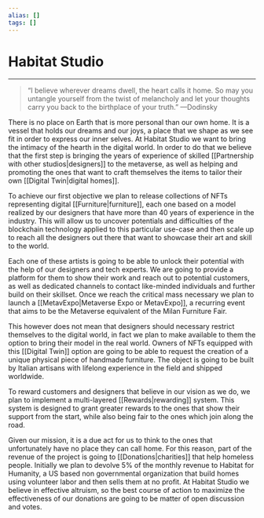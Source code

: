 ```yaml
---
alias: []
tags: []
---
```


# Habitat Studio
---
> “I     believe wherever dreams dwell, the heart calls it home. So may you     untangle yourself from the twist of melancholy and let your thoughts     carry you back to the birthplace of your truth.”   —Dodinsky  

There is no place on Earth that is more personal than our own home. It is a vessel that holds our dreams and our joys, a place that we shape as we see fit in order to express our inner selves. At Habitat Studio we want to bring the intimacy of the hearth in the digital world. In order to do that we believe that the first step is bringing the years of experience of skilled [[Partnership with other studios|designers]] to the metaverse, as well as helping and promoting the ones that want to craft themselves the items to tailor their own [[Digital Twin|digital homes]].

To achieve our first objective we plan to release collections of NFTs representing digital [[Furniture|furniture]], each one based on a model realized by our designers that have more than 40 years of experience in the industry. This will allow us to uncover potentials and difficulties of the blockchain technology applied to this particular use-case and then scale up to reach all the designers out there that want to showcase their art and skill to the world. 

Each one of these artists is going to be able to unlock their potential with the help of our designers and tech experts. We are going to provide a platform for them to show their work and reach out to potential customers, as well as dedicated channels to contact like-minded individuals and further build on their skillset. Once we reach the critical mass necessary we plan to launch a [[MetavExpo|Metaverse Expo or MetavExpo]], a recurring event that aims to be the Metaverse equivalent of the Milan Furniture Fair.

This however does not mean that designers should necessary restrict themselves to the digital world, in fact we plan to make available to them the option to bring their model in the real world. Owners of NFTs equipped with this [[Digital Twin]] option are going to be able to request the creation of a unique physical piece of handmade furniture. The object is going to be built by Italian artisans with lifelong experience in the field and shipped worldwide.

To reward customers and designers that believe in our vision as we do, we plan to implement a multi-layered [[Rewards|rewarding]] system. This system is designed to grant greater rewards to the ones that show their support from the start, while also being fair to the ones which join along the road.

Given our mission, it is a due act for us to think to the ones that unfortunately have no place they can call home. For this reason, part of the revenue of the project is going to [[Donations|charities]] that help homeless people. Initially we plan to devolve 5% of the monthly revenue to Habitat for Humanity, a US based non governmental organization that build homes using volunteer labor and then sells them at no profit. At Habitat Studio we believe in effective altruism, so the best course of action to maximize the effectiveness of our donations are going to be matter of open discussion and votes.